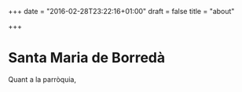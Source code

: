 +++
date = "2016-02-28T23:22:16+01:00"
draft = false
title = "about"

+++


# Santa Maria de Borredà

Quant a la parròquia,

